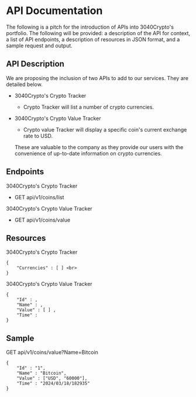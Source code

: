 # API Documentation

The following is a pitch for the introduction of APIs into 3040Crypto's portfolio. The following will be provided: a description of the API for context, a list of API endpoints, a description of resources in JSON format, and a sample request and output.

## API Description
We are proposing the inclusion of two APIs to add to our services. They are detailed below.
 - 3040Crypto's Crypto Tracker
   - Crypto Tracker will list a number of crypto currencies.
 - 3040Crypto's Crypto Value Tracker
   - Crypto value Tracker will display a specific coin's current exchange rate to USD.
   
   These are valuable to the company as they provide our users with the convenience of up-to-date information on crypto currencies.

## Endpoints 
3040Crypto's Crypto Tracker
 -  GET api/v1/coins/list

3040Crypto's Crypto Value Tracker
 - GET api/v1/coins/value
## Resources 
3040Crypto's Crypto Tracker
~~~
{
    "Currencies" : [ ] <br>
}
~~~
3040Crypto's Crypto Value Tracker
```
{
    "Id" : , 
    "Name" : ,
    "Value" : [ ] ,
    "Time" : 
}
```
## Sample
GET api/v1/coins/value?Name=Bitcoin
```
{ 
    "Id" : "1", 
    "Name" : "Bitcoin", 
    "Value" : ["USD", "60000"],  
    "Time" : "2024/03/18/182935" 
}
```
